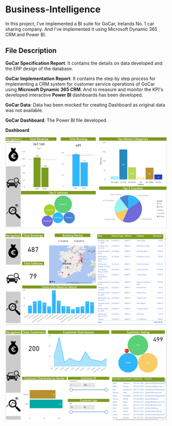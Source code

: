 # Business-Intelligence

In this project, I've implemented a BI suite for GoCar, Irelands No. 1 car sharing company. And I've implemented it using Microsoft Dynamic 365 CRM and Power BI.

## File Description

**GoCar Specification Report**: It contains the details on data developed and the ERP design of the database.

**GoCar Implementation Report**: It contains the step by step process for implementing a CRM system for customer service operations of GoCar  using **Microsoft Dynamic 365 CRM**.
And to measure and monitor the KPI's developed interactive **Power BI** dashboards has been developed. 

**GoCar Data**: Data has been mocked for creating Dashboard as original data was not available.

**GoCar Dashboard**: The Power BI file developed.

**Dashboard**

![](Dashboards/Dash%201.PNG)

![](Dashboards/Dash%202.PNG)

![](Dashboards/Dash%203.PNG)
